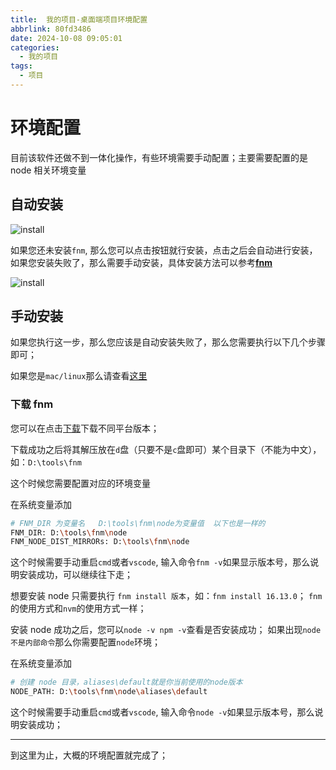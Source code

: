 ```yaml
---
title:  我的项目-桌面端项目环境配置
abbrlink: 80fd3486
date: 2024-10-08 09:05:01
categories:
  - 我的项目
tags:
  - 项目
---
```

# 环境配置


目前该软件还做不到一体化操作，有些环境需要手动配置；主要需要配置的是 node 相关环境变量


## 自动安装

![install](https://wangxiaoze-view.github.io/picx-images-hosting/images/image.67xcldj0yr.webp)

如果您还未安装`fnm`, 那么您可以点击按钮就行安装，点击之后会自动进行安装，如果您安装失败了，那么需要手动安装，具体安装方法可以参考[**fnm**](https://github.com/Schniz/fnm)

![install](https://wangxiaoze-view.github.io/picx-images-hosting/images/image.2vemr051xe.webp)

## 手动安装

如果您执行这一步，那么您应该是自动安装失败了，那么您需要执行以下几个步骤即可；

如果您是`mac/linux`那么请查看[这里](https://github.com/Schniz/fnm/blob/master/README.md#installation)

### 下载 fnm

您可以在点击[下载](https://github.com/Schniz/fnm/releases/tag/v1.37.1)下载不同平台版本；

下载成功之后将其解压放在`d`盘（只要不是`c`盘即可）某个目录下（不能为中文），如：`D:\tools\fnm`

这个时候您需要配置对应的环境变量

在系统变量添加

```bash
# FNM_DIR 为变量名   D:\tools\fnm\node为变量值  以下也是一样的
FNM_DIR: D:\tools\fnm\node
FNM_NODE_DIST_MIRRORs: D:\tools\fnm\node
```

这个时候需要手动重启`cmd`或者`vscode`, 输入命令`fnm -v`如果显示版本号，那么说明安装成功，可以继续往下走；

想要安装 node 只需要执行 `fnm install 版本`，如：`fnm install 16.13.0`； `fnm`的使用方式和`nvm`的使用方式一样；

安装 node 成功之后，您可以`node -v npm -v`查看是否安装成功； 如果出现`node 不是内部命令`那么你需要配置`node`环境；

在系统变量添加

```bash
# 创建 node 目录，aliases\default就是你当前使用的node版本
NODE_PATH: D:\tools\fnm\node\aliases\default
```

这个时候需要手动重启`cmd`或者`vscode`, 输入命令`node -v`如果显示版本号，那么说明安装成功；

---

到这里为止，大概的环境配置就完成了；
